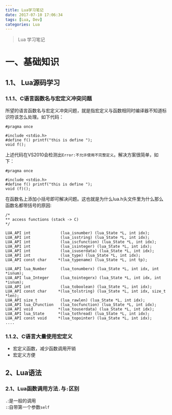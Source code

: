 ```yaml
---
title: Lua学习笔记
date: 2017-07-10 17:06:34
tags: [Lua, Dev]
categories: Lua
---
```


> Lua 学习笔记

<!--More-->

# 一、基础知识
## 1.1、 Lua源码学习
### 1.1.1、C语言函数名与宏定义冲突问题
所望的语言函数名与宏定义冲突问题，就是指宏定义与函数相同时编译器不知道标识符该怎么处理。如下代码：

	#pragma once

	#include <stdio.h>
	#define f() printf("this is define ");
	void f();

上述代码在VS2010会检测出`Error:不允许使用不完整定义`。解决方案很简单，如下：

	#pragma once

	#include <stdio.h>
	#define f() printf("this is define ");
	void (f)();

在函数名上添加小括号即可解决问题。这也就是为什么lua.h头文件里为什么那么函数名都带括号的原因:

	/*
	** access functions (stack -> C)
	*/
	
	LUA_API int             (lua_isnumber) (lua_State *L, int idx);
	LUA_API int             (lua_isstring) (lua_State *L, int idx);
	LUA_API int             (lua_iscfunction) (lua_State *L, int idx);
	LUA_API int             (lua_isinteger) (lua_State *L, int idx);
	LUA_API int             (lua_isuserdata) (lua_State *L, int idx);
	LUA_API int             (lua_type) (lua_State *L, int idx);
	LUA_API const char     *(lua_typename) (lua_State *L, int tp);
	
	LUA_API lua_Number      (lua_tonumberx) (lua_State *L, int idx, int *isnum);
	LUA_API lua_Integer     (lua_tointegerx) (lua_State *L, int idx, int *isnum);
	LUA_API int             (lua_toboolean) (lua_State *L, int idx);
	LUA_API const char     *(lua_tolstring) (lua_State *L, int idx, size_t *len);
	LUA_API size_t          (lua_rawlen) (lua_State *L, int idx);
	LUA_API lua_CFunction   (lua_tocfunction) (lua_State *L, int idx);
	LUA_API void	       *(lua_touserdata) (lua_State *L, int idx);
	LUA_API lua_State      *(lua_tothread) (lua_State *L, int idx);
	LUA_API const void     *(lua_topointer) (lua_State *L, int idx);
	....

### 1.1.2、C语言大量使用宏定义
+ 宏定义函数，减少函数调用开销
+ 宏定义方便    

## 2、Lua语法
### 2.1、Lua函数调用方法`.`与`:`区别    
`.`:是一般的调用     
`:`:自带第一个参数`self`